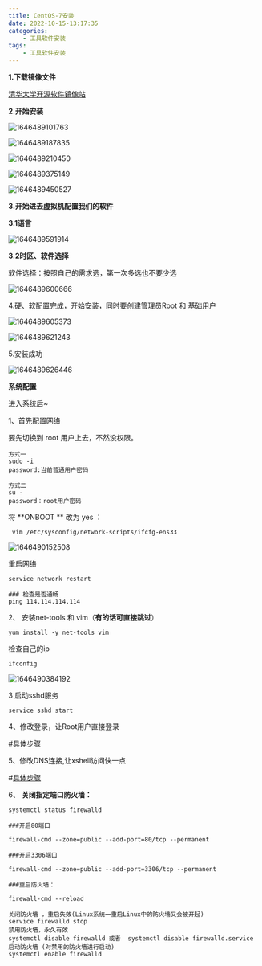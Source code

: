 ```yaml
---
title: CentOS-7安装
date: 2022-10-15-13:17:35
categories:
	- 工具软件安装
tags:
    - 工具软件安装
---
```







**1.下载镜像文件**

  [ 清华大学开源软件镜像站](https://mirrors.tuna.tsinghua.edu.cn/)  

**2.开始安装**

![1646489101763](https://cdn.jsdelivr.net/gh/onlymarryu/typora-ims-test@master/img/1646489101763.png)





![1646489187835](https://cdn.jsdelivr.net/gh/onlymarryu/typora-ims-test@master/img/1646489187835.png)



![1646489210450](https://cdn.jsdelivr.net/gh/onlymarryu/typora-ims-test@master/img/1646489210450.png)





![1646489375149](https://cdn.jsdelivr.net/gh/onlymarryu/typora-ims-test@master/img/1646489375149.png)





![1646489450527](https://cdn.jsdelivr.net/gh/onlymarryu/typora-ims-test@master/img/1646489450527.png)



**3.开始进去虚拟机配置我们的软件**

**3.1语言**

![1646489591914](https://cdn.jsdelivr.net/gh/onlymarryu/typora-ims-test@master/img/1646489591914.png)

**3.2时区、软件选择**

软件选择：按照自己的需求选，第一次多选也不要少选

![1646489600666](https://cdn.jsdelivr.net/gh/onlymarryu/typora-ims-test@master/img/1646489600666.png)

4.硬、软配置完成，开始安装，同时要创建管理员Root 和 基础用户

![1646489605373](https://cdn.jsdelivr.net/gh/onlymarryu/typora-ims-test@master/img/1646489605373.png)



![1646489621243](https://cdn.jsdelivr.net/gh/onlymarryu/typora-ims-test@master/img/1646489621243.png)

5.安装成功

![1646489626446](https://cdn.jsdelivr.net/gh/onlymarryu/typora-ims-test@master/img/1646489626446.png)





**系统配置**

<div name="Linux_install_centos7">进入系统后~</div>

1、首先配置网络

要先切换到 root 用户上去，不然没权限。

```shell
方式一
sudo -i
password:当前普通用户密码

方式二
su -
password：root用户密码

```

 将  **ONBOOT ** 改为 yes ： 

```shell
 vim /etc/sysconfig/network-scripts/ifcfg-ens33
```

![1646490152508](https://cdn.jsdelivr.net/gh/onlymarryu/typora-ims-test@master/img/1646490152508.png)



重启网络

```shell
service network restart

### 检查是否通畅
ping 114.114.114.114
```



2、 安装net-tools 和 vim（**有的话可直接跳过**）

```shell
yum install -y net-tools vim
```

检查自己的ip

```shell
ifconfig
```



![1646490384192](https://cdn.jsdelivr.net/gh/onlymarryu/typora-ims-test@master/img/1646490384192.png)



3 启动sshd服务

```shell
service sshd start
```

<div name="Linux_minInstall_4"></div >

4、修改登录，让Root用户直接登录

#[具体步骤](#problem-6)   		

<div name="Linux_minInstall_5"></div >

5、修改DNS连接,让xshell访问快一点

#[具体步骤](#problem-5)

6、 **关闭指定端口防火墙：** 

```shell
systemctl status firewalld  

###开启80端口

firewall-cmd --zone=public --add-port=80/tcp --permanent  

###开启3306端口

firewall-cmd --zone=public --add-port=3306/tcp --permanent  

###重启防火墙：

firewall-cmd --reload

关闭防火墙 ，重启失效(Linux系统一重启Linux中的防火墙又会被开起)
service firewalld stop
禁用防火墙，永久有效
systemctl disable firewalld 或者  systemctl disable firewalld.service
启动防火墙 (对禁用的防火墙进行启动)
systemctl enable firewalld

```





